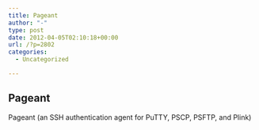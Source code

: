 ```yaml
---
title: Pageant
author: "-"
type: post
date: 2012-04-05T02:10:18+00:00
url: /?p=2802
categories:
  - Uncategorized

---
```

## Pageant
Pageant (an SSH authentication agent for PuTTY, PSCP, PSFTP, and Plink)
